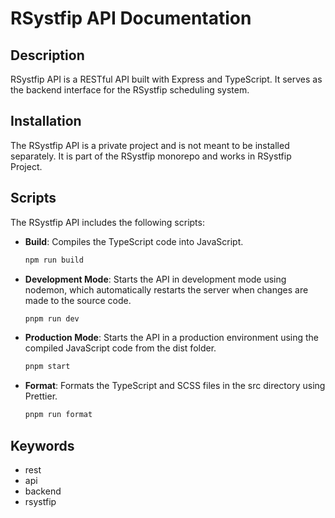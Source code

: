 # RSystfip API Documentation

## Description

RSystfip API is a RESTful API built with Express and TypeScript. It serves as the backend interface for the RSystfip scheduling system.

## Installation

The RSystfip API is a private project and is not meant to be installed separately. It is part of the RSystfip monorepo and works in RSystfip Project.

## Scripts

The RSystfip API includes the following scripts:

- **Build**: Compiles the TypeScript code into JavaScript.

  ```bash
  npm run build
  ```

- **Development Mode**: Starts the API in development mode using nodemon, which automatically restarts the server when changes are made to the source code.

  ```bash
  pnpm run dev
  ```

- **Production Mode**: Starts the API in a production environment using the compiled JavaScript code from the dist folder.

  ```bash
  pnpm start
  ```

- **Format**: Formats the TypeScript and SCSS files in the src directory using Prettier.

  ```bash
  pnpm run format
  ```

## Keywords

- rest
- api
- backend
- rsystfip
